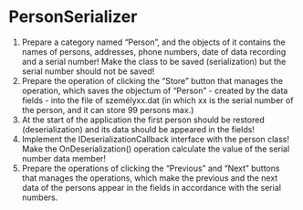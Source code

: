 ﻿# PersonSerializer
1. Prepare a category named “Person”, and the objects of it contains the names of persons, addresses, phone numbers,
date of data recording and a serial number! Make the class to be saved (serialization) but the serial number should not be saved!
2. Prepare the operation of clicking the “Store” button that manages the operation, which saves the objectum of “Person” -
created by the data fields - into the file of személyxx.dat (in which xx is the serial number of the person, and it can store 99 persons max.)
3. At the start of the application the first person should be restored (deserialization) and its data should be appeared in the fields!
4. Implement the IDeserializationCallback interface with the person class!
Make the OnDeserialization() operation calculate the value of the serial number data member!
5. Prepare the operations of clicking the “Previous” and “Next” buttons that manages the operations,
which make the previous and the next data of the persons appear in the fields in accordance with the serial numbers.
